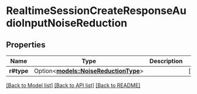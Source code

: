 # RealtimeSessionCreateResponseAudioInputNoiseReduction

## Properties

Name | Type | Description | Notes
------------ | ------------- | ------------- | -------------
**r#type** | Option<[**models::NoiseReductionType**](NoiseReductionType.md)> |  | [optional]

[[Back to Model list]](../README.md#documentation-for-models) [[Back to API list]](../README.md#documentation-for-api-endpoints) [[Back to README]](../README.md)


